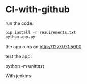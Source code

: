 # CI-with-github

run the code:

    pip install -r reauirements.txt
    python app.py

the app runs on http://127.0.0.1:5000

test the app:

python -m unittest 

With jenkins

